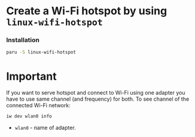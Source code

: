 # Create a Wi-Fi hotspot by using `linux-wifi-hotspot`

### Installation
```sh
paru -S linux-wifi-hotspot
```

# Important
If you want to serve hotspot and connect to Wi-Fi using one adapter you have to use same channel (and frequency) for both. 
To see channel of the connected Wi-Fi network: 
```sh
iw dev wlan0 info
```
* `wlan0` - name of adapter.

